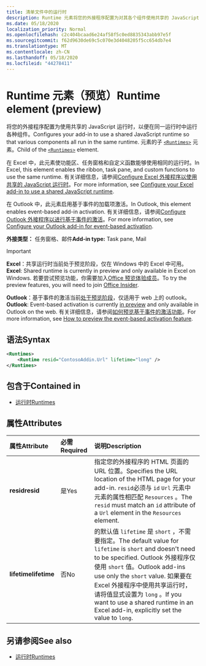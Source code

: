 ```yaml
---
title: 清单文件中的运行时
description: Runtime 元素将您的外接程序配置为对其各个组件使用共享的 JavaScript 运行时，例如，功能区、任务窗格、自定义函数。
ms.date: 05/18/2020
localization_priority: Normal
ms.openlocfilehash: c2c404bcaad6e24af58f5c0ed8835343abb97e5f
ms.sourcegitcommit: f62d9630de69c5c070e3d4048205f5cc654db7e4
ms.translationtype: MT
ms.contentlocale: zh-CN
ms.lasthandoff: 05/18/2020
ms.locfileid: "44278411"
---
```

# <a name="runtime-element-preview"></a><span data-ttu-id="66e25-103">Runtime 元素（预览）</span><span class="sxs-lookup"><span data-stu-id="66e25-103">Runtime element (preview)</span></span>

<span data-ttu-id="66e25-104">将您的外接程序配置为使用共享的 JavaScript 运行时，以便在同一运行时中运行各种组件。</span><span class="sxs-lookup"><span data-stu-id="66e25-104">Configures your add-in to use a shared JavaScript runtime so that various components all run in the same runtime.</span></span> <span data-ttu-id="66e25-105">元素的子 [`<Runtimes>`](runtimes.md) 元素。</span><span class="sxs-lookup"><span data-stu-id="66e25-105">Child of the [`<Runtimes>`](runtimes.md) element.</span></span>

<span data-ttu-id="66e25-106">在 Excel 中，此元素使功能区、任务窗格和自定义函数能够使用相同的运行时。</span><span class="sxs-lookup"><span data-stu-id="66e25-106">In Excel, this element enables the ribbon, task pane, and custom functions to use the same runtime.</span></span> <span data-ttu-id="66e25-107">有关详细信息，请参阅[Configure Excel 外接程序以使用共享的 JavaScript 运行时](../../excel/configure-your-add-in-to-use-a-shared-runtime.md)。</span><span class="sxs-lookup"><span data-stu-id="66e25-107">For more information, see [Configure your Excel add-in to use a shared JavaScript runtime](../../excel/configure-your-add-in-to-use-a-shared-runtime.md).</span></span>

<span data-ttu-id="66e25-108">在 Outlook 中，此元素启用基于事件的加载项激活。</span><span class="sxs-lookup"><span data-stu-id="66e25-108">In Outlook, this element enables event-based add-in activation.</span></span> <span data-ttu-id="66e25-109">有关详细信息，请参阅[Configure Outlook 外接程序以进行基于事件的激活](../../outlook/autolaunch.md)。</span><span class="sxs-lookup"><span data-stu-id="66e25-109">For more information, see [Configure your Outlook add-in for event-based activation](../../outlook/autolaunch.md).</span></span>

<span data-ttu-id="66e25-110">**外接类型：** 任务窗格、邮件</span><span class="sxs-lookup"><span data-stu-id="66e25-110">**Add-in type:** Task pane, Mail</span></span>

> [!IMPORTANT]
> <span data-ttu-id="66e25-111">**Excel**：共享运行时当前处于预览阶段，仅在 Windows 中的 Excel 中可用。</span><span class="sxs-lookup"><span data-stu-id="66e25-111">**Excel**: Shared runtime is currently in preview and only available in Excel on Windows.</span></span> <span data-ttu-id="66e25-112">若要尝试预览功能，你需要加入[Office 预览体验成员](https://insider.office.com/)。</span><span class="sxs-lookup"><span data-stu-id="66e25-112">To try the preview features, you will need to join [Office Insider](https://insider.office.com/).</span></span>
>
> <span data-ttu-id="66e25-113">**Outlook**：基于事件的激活当前[处于预览阶段](../../reference/objectmodel/preview-requirement-set/outlook-requirement-set-preview.md)，仅适用于 web 上的 outlook。</span><span class="sxs-lookup"><span data-stu-id="66e25-113">**Outlook**: Event-based activation is currently [in preview](../../reference/objectmodel/preview-requirement-set/outlook-requirement-set-preview.md) and only available in Outlook on the web.</span></span> <span data-ttu-id="66e25-114">有关详细信息，请参阅[如何预览基于事件的激活功能](../../outlook/autolaunch.md#how-to-preview-the-event-based-activation-feature)。</span><span class="sxs-lookup"><span data-stu-id="66e25-114">For more information, see [How to preview the event-based activation feature](../../outlook/autolaunch.md#how-to-preview-the-event-based-activation-feature).</span></span>

## <a name="syntax"></a><span data-ttu-id="66e25-115">语法</span><span class="sxs-lookup"><span data-stu-id="66e25-115">Syntax</span></span>

```XML
<Runtimes>
    <Runtime resid="ContosoAddin.Url" lifetime="long" />
</Runtimes>
```

## <a name="contained-in"></a><span data-ttu-id="66e25-116">包含于</span><span class="sxs-lookup"><span data-stu-id="66e25-116">Contained in</span></span>

- [<span data-ttu-id="66e25-117">运行时</span><span class="sxs-lookup"><span data-stu-id="66e25-117">Runtimes</span></span>](runtimes.md)

## <a name="attributes"></a><span data-ttu-id="66e25-118">属性</span><span class="sxs-lookup"><span data-stu-id="66e25-118">Attributes</span></span>

|  <span data-ttu-id="66e25-119">属性</span><span class="sxs-lookup"><span data-stu-id="66e25-119">Attribute</span></span>  |  <span data-ttu-id="66e25-120">必需</span><span class="sxs-lookup"><span data-stu-id="66e25-120">Required</span></span>  |  <span data-ttu-id="66e25-121">说明</span><span class="sxs-lookup"><span data-stu-id="66e25-121">Description</span></span>  |
|:-----|:-----|:-----|
|  <span data-ttu-id="66e25-122">**resid**</span><span class="sxs-lookup"><span data-stu-id="66e25-122">**resid**</span></span>  |  <span data-ttu-id="66e25-123">是</span><span class="sxs-lookup"><span data-stu-id="66e25-123">Yes</span></span>  | <span data-ttu-id="66e25-124">指定您的外接程序的 HTML 页面的 URL 位置。</span><span class="sxs-lookup"><span data-stu-id="66e25-124">Specifies the URL location of the HTML page for your add-in.</span></span> <span data-ttu-id="66e25-125">`resid`必须与 `id` `Url` 元素中元素的属性相匹配 `Resources` 。</span><span class="sxs-lookup"><span data-stu-id="66e25-125">The `resid` must match an `id` attribute of a `Url` element in the `Resources` element.</span></span> |
|  <span data-ttu-id="66e25-126">**lifetime**</span><span class="sxs-lookup"><span data-stu-id="66e25-126">**lifetime**</span></span>  |  <span data-ttu-id="66e25-127">否</span><span class="sxs-lookup"><span data-stu-id="66e25-127">No</span></span>  | <span data-ttu-id="66e25-128">的默认值 `lifetime` 是 `short` ，不需要指定。</span><span class="sxs-lookup"><span data-stu-id="66e25-128">The default value for `lifetime` is `short` and doesn't need to be specified.</span></span> <span data-ttu-id="66e25-129">Outlook 外接程序仅使用 `short` 值。</span><span class="sxs-lookup"><span data-stu-id="66e25-129">Outlook add-ins use only the `short` value.</span></span> <span data-ttu-id="66e25-130">如果要在 Excel 外接程序中使用共享运行时，请将值显式设置为 `long` 。</span><span class="sxs-lookup"><span data-stu-id="66e25-130">If you want to use a shared runtime in an Excel add-in, explicitly set the value to `long`.</span></span> |

## <a name="see-also"></a><span data-ttu-id="66e25-131">另请参阅</span><span class="sxs-lookup"><span data-stu-id="66e25-131">See also</span></span>

- [<span data-ttu-id="66e25-132">运行时</span><span class="sxs-lookup"><span data-stu-id="66e25-132">Runtimes</span></span>](runtimes.md)
